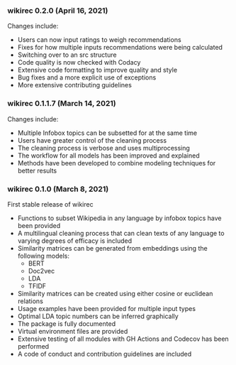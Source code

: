 ### wikirec 0.2.0 (April 16, 2021)

Changes include:

- Users can now input ratings to weigh recommendations
- Fixes for how multiple inputs recommendations were being calculated
- Switching over to an src structure
- Code quality is now checked with Codacy
- Extensive code formatting to improve quality and style
- Bug fixes and a more explicit use of exceptions
- More extensive contributing guidelines

### wikirec 0.1.1.7 (March 14, 2021)

Changes include:

- Multiple Infobox topics can be subsetted for at the same time
- Users have greater control of the cleaning process
- The cleaning process is verbose and uses multiprocessing
- The workflow for all models has been improved and explained
- Methods have been developed to combine modeling techniques for better results

### wikirec 0.1.0 (March 8, 2021)

First stable release of wikirec

- Functions to subset Wikipedia in any language by infobox topics have been provided
- A multilingual cleaning process that can clean texts of any language to varying degrees of efficacy is included
- Similarity matrices can be generated from embeddings using the following models:
  - BERT
  - Doc2vec
  - LDA
  - TFIDF
- Similarity matrices can be created using either cosine or euclidean relations
- Usage examples have been provided for multiple input types
- Optimal LDA topic numbers can be inferred graphically
- The package is fully documented
- Virtual environment files are provided
- Extensive testing of all modules with GH Actions and Codecov has been performed
- A code of conduct and contribution guidelines are included
